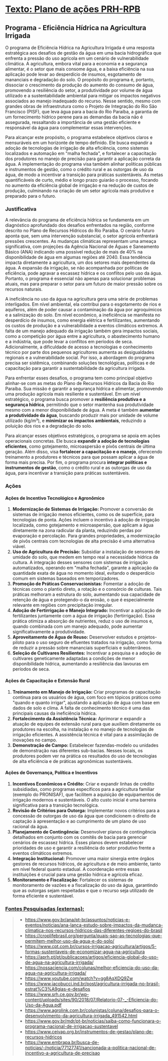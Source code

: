# <u>Texto: Plano de ações PRH-RPB</u>

## Programa - Eficiência Hídrica na Agricultura Irrigada

O programa de Eficiência Hídrica na Agricultura Irrigada é uma resposta estratégica aos desafios de gestão da água em uma bacia hidrográfica que enfrenta a pressão do uso agrícola em um cenário de vulnerabilidade climática. A agricultura, embora vital para a economia e a segurança alimentar, é o setor que mais consome água, e a baixa eficiência na sua aplicação pode levar ao desperdício de insumos, esgotamento de mananciais e degradação do solo. O propósito do programa é, portanto, dissociar o crescimento da produção do aumento do consumo de água, promovendo a resiliência do setor, a produtividade por volume de água utilizado e a sustentabilidade ambiental para mitigar os impactos negativos associados ao manejo inadequado do recurso. Nesse sentido, mesmo com grandes obras de infraestrutura como o Projeto de Integração do Rio São Francisco (PISF), que leva água para a bacia do Rio Paraíba, a garantia de um fornecimento hídrico perene para as demandas da bacia não é assegurada, ressaltando a importância de uma gestão eficiente e responsável da água para complementar essas intervenções.

Para alcançar este propósito, o programa estabelece objetivos claros e mensuráveis em um horizonte de tempo definido. Ele busca expandir a adoção de tecnologias de irrigação de alta eficiência, como sistemas localizados e automação em "malha fechada", e fortalecer a capacitação dos produtores no manejo de precisão para garantir a aplicação correta da água. A implementação do programa visa também alinhar políticas públicas e instrumentos de gestão, como o crédito rural e as outorgas de uso da água, de modo a incentivar a transição para práticas sustentáveis. As metas quantificáveis de curto, médio e longo prazo guiarão o processo, focando no aumento da eficiência global de irrigação e na redução de custos de produção, culminando na criação de um setor agrícola mais produtivo e preparado para o futuro.

### Justificativa

A relevância do programa de eficiência hídrica se fundamenta em um diagnóstico aprofundado dos desafios enfrentados na região, conforme descrito no Plano de Recursos Hídricos do Rio Paraíba. O cenário futuro aponta que, sem uma intervenção substancial, o setor agrícola enfrentará pressões crescentes. As mudanças climáticas representam uma ameaça significativa, com projeções da Agência Nacional de Águas e Saneamento Básico (ANA) indicando uma possível redução de mais de 40% na disponibilidade de água em algumas regiões até 2040. Essa tendência impacta diretamente a agricultura, um dos setores mais dependentes da água. A expansão da irrigação, se não acompanhada por políticas de eficiência, pode agravar a escassez hídrica e os conflitos pelo uso da água. Portanto, o programa é essencial não apenas para solucionar problemas atuais, mas para preparar o setor para um futuro de maior pressão sobre os recursos naturais.

A ineficiência no uso da água na agricultura gera uma série de problemas interligados. Em nível ambiental, ela contribui para o esgotamento de rios e aquíferos, além de poder causar a contaminação da água por agroquímicos e a salinização do solo. Em nível econômico, a ineficiência se manifesta no desperdício de insumos, como energia elétrica e fertilizantes, aumentando os custos de produção e a vulnerabilidade a eventos climáticos extremos. A falta de um manejo adequado da irrigação também gera impactos sociais, como a competição por água entre a agricultura, o abastecimento humano e a indústria, que pode levar a conflitos em períodos de seca. Adicionalmente, a dificuldade de acesso a tecnologias e conhecimento técnico por parte dos pequenos agricultores aumenta as desigualdades regionais e a vulnerabilidade social. Por isso, a abordagem do programa precisa ser sistêmica, combinando soluções tecnológicas, políticas e de capacitação para garantir a sustentabilidade da agricultura irrigada.

Para enfrentar esses desafios, o programa tem como principal objetivo alinhar-se com as metas do Plano de Recursos Hídricos da Bacia do Rio Paraíba. Sua missão é garantir a segurança hídrica e alimentar, promovendo uma produção agrícola mais resiliente e sustentável. Em um nível estratégico, o programa busca promover a **resiliência produtiva e a segurança hídrica**, permitindo que o setor mantenha sua produtividade mesmo com a menor disponibilidade de água. A meta é também **aumentar a produtividade da água**, buscando produzir mais por unidade de volume utilizado (kg/m³), e **minimizar os impactos ambientais**, reduzindo a poluição dos rios e a degradação do solo.

Para alcançar esses objetivos estratégicos, o programa se apoia em ações operacionais concretas. Ele busca **expandir a adoção de tecnologias eficientes**, como gotejamento, microaspersão e pivôs centrais de última geração. Além disso, visa **fortalecer a capacitação e o manejo**, oferecendo treinamento a produtores e técnicos para que possam aplicar a água de forma mais precisa. Por fim, o programa procura **integrar políticas e instrumentos de gestão**, como o crédito rural e as outorgas de uso da água, para incentivar a transição para práticas sustentáveis.


### Ações

#### **Ações de Incentivo Tecnológico e Agronômico**

1.  **Modernização de Sistemas de Irrigação:** Promover a conversão de sistemas de irrigação menos eficientes, como os de superfície, para tecnologias de ponta. Ações incluem o incentivo à adoção de irrigação localizada, como gotejamento e microaspersão, que aplicam a água diretamente na zona radicular da planta, reduzindo perdas por evaporação e percolação. Para grandes propriedades, a modernização de pivôs centrais com tecnologias de alta precisão é uma alternativa viável.
2.  **Uso de Agricultura de Precisão:** Subsidiar a instalação de sensores de umidade do solo, que medem em tempo real a necessidade hídrica da cultura. A integração desses sensores com sistemas de irrigação automatizados, operando em "malha fechada", garante a aplicação da quantidade exata de água no momento ideal, evitando o desperdício comum em sistemas baseados em temporizadores.
3.  **Promoção de Práticas Conservacionistas:** Fomentar a adoção de técnicas como o plantio direto, a rotação e o consórcio de culturas. Tais práticas melhoram a estrutura do solo, aumentando sua capacidade de retenção de água e protegendo-o da erosão, o que é especialmente relevante em regiões com precipitação irregular.
4.  **Adoção de Fertirrigação e Manejo Integrado:** Incentivar a aplicação de fertilizantes juntamente com a água de irrigação (fertirrigação). Essa prática otimiza a absorção de nutrientes, reduz o uso de insumos e, quando combinada com um manejo adequado, pode aumentar significativamente a produtividade.
5.  **Aproveitamento de Água de Reuso:** Desenvolver estudos e projetos-piloto para o uso seguro de efluentes tratados na irrigação, como forma de reduzir a pressão sobre mananciais superficiais e subterrâneos.
6.  **Seleção de Cultivares Resilientes:** Incentivar a pesquisa e a adoção de cultivares geneticamente adaptadas a condições de menor disponibilidade hídrica, aumentando a resiliência das lavouras em períodos de seca.

#### **Ações de Capacitação e Extensão Rural**

1.  **Treinamento em Manejo de Irrigação:** Criar programas de capacitação contínua para os usuários de água, com foco em tópicos práticos como "quando e quanto irrigar", ajustando a aplicação de água com base em dados de solo e clima. A falta de conhecimento técnico é uma das principais causas da ineficiência hídrica.
2.  **Fortalecimento da Assistência Técnica:** Aprimorar e expandir a atuação de equipes de extensão rural para que auxiliem diretamente os produtores na escolha, na instalação e no manejo de tecnologias de irrigação eficientes. A assistência técnica é vital para a assimilação de inovações no campo.
3.  **Demonstração de Campo:** Estabelecer fazendas-modelo ou unidades de demonstração nas diferentes sub-bacias. Nesses locais, os produtores podem ver na prática os resultados do uso de tecnologias de alta eficiência e de práticas agronômicas sustentáveis.

#### **Ações de Governança, Política e Incentivos**

1.  **Incentivos Econômicos e Crédito:** Criar e expandir linhas de crédito subsidiadas, como programas específicos para a agricultura familiar (exemplo do PRONISAF), que facilitem a aquisição de equipamentos de irrigação modernos e sustentáveis. O alto custo inicial é uma barreira significativa para a transição tecnológica.
2.  **Revisão de Critérios para Outorga:** Implementar novos critérios para a concessão de outorgas de uso da água que condicionem o direito de captação à apresentação e ao cumprimento de um plano de uso racional da água.
3.  **Planejamento de Contingência:** Desenvolver planos de contingência detalhados em conjunto com os comitês de bacia para gerenciar cenários de escassez hídrica. Esses planos devem estabelecer prioridades de uso e garantir a resiliência do setor produtivo frente a eventos climáticos extremos.
4.  **Integração Institucional:** Promover uma maior sinergia entre órgãos gestores de recursos hídricos, de agricultura e de meio ambiente, tanto em nível federal quanto estadual. A coordenação entre essas instituições é crucial para uma gestão hídrica e agrícola eficaz.
5.  **Monitoramento e Fiscalização:** Fortalecer os sistemas de monitoramento de vazões e a fiscalização do uso da água, garantindo que as outorgas sejam respeitadas e que o recurso seja utilizado de forma eficiente e sustentável.


### <u>Fontes Pesquisadas (externas):</u>

> - https://www.gov.br/ana/pt-br/assuntos/noticias-e-eventos/noticias/ana-lanca-estudo-sobre-impactos-da-mudanca-climatica-nos-recursos-hidricos-das-diferentes-regioes-do-brasil
> - https://croplifebrasil.org/pergunta/quais-sao-as-tecnologias-que-permitem-melhor-uso-da-agua-e-do-solo/
> - https://www.cpt.com.br/cursos-irrigacao-agricultura/artigos/5-formas-sustentaveis-de-economizar-agua-na-agricultura
> - https://aprh.pt/pt/publicacoes/artigos/eficiencia-global-do-uso-de-agua-na-agricultura-irrigada/
> - https://nossaciencia.com/colunas/melhor-eficiencia-do-uso-da-agua-na-agricultura-irrigada/
> - https://www.youtube.com/watch?v=gg8AqXDQ9Zw
> - https://www.jacobucci.ind.br/post/agricultura-irrigada-no-brasil-estrat%C3%A9gias-e-desafios
> - https://www.srh.ce.gov.br/wp-content/uploads/sites/90/2018/07/Relatorio-07-_-Eficiencia-do-Uso-da-Agua.pdf
> - https://www.agrolink.com.br/colunistas/coluna/desafios-para-o-desenvolvimento-da-agricultura-irrigada_491542.html
> - https://www.gov.br/mdr/pt-br/noticias/saiba-como-funcionara-o-programa-nacional-de-irrigacao-sustentavel
> - https://www.ceivap.org.br/instrumentos-de-gestao/plano-de-recursos-hidricos
> - https://www.embrapa.br/busca-de-noticias/-/noticia/77127741/sancionada-a-politica-nacional-de-incentivo-a-agricultura-de-precisao